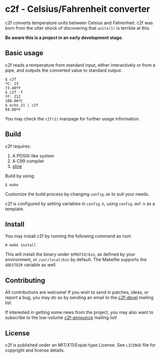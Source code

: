 # c2f - Celsius/Fahrenheit converter

c2f converts temperature units between Celsius and Fahrenheit. c2f was born 
from the utter shock of discovering that ``units(1)`` is terrible at this.

**Be aware this is a project in an early development stage.**

## Basic usage

c2f reads a temperature from standard input, either interactively or from a
pipe, and outputs the converted value to standard output.

```
$ c2f
ºC: 23
73.40ºF
$ c2f -f
ºF: 212
100.00ºC
$ echo 21 | c2f
69.80ºF
```

You may check the ``c2f(1)`` manpage for further usage information. 

## Build

c2f requires:

1. A POSIX-like system
2. A C99 compiler
3. [sline](https://sr.ht/~arivigo/sline)

Build by using:

```
$ make
```

Customize the build process by changing ``config.mk`` to suit your needs.

c2f is configured by setting variables in ``config.h``, using ``config.def.h`` 
as a template.

## Install

You may install c2f by running the following command as root:

```
# make install
```

This will install the binary under ``$PREFIX/bin``, as defined by your 
environment, or ``/usr/local/bin`` by default. The Makefile supports the 
``$DESTDIR`` variable as well.

## Contributing

All contributions are welcome! If you wish to send in patches, ideas, or report
a bug, you may do so by sending an email to the 
[c2f-devel](https://lists.sr.ht/~arivigo/c2f-devel) mailing list.

If interested in getting some news from the project, you may also want to 
subscribe to the low-volume 
[c2f-announce](https://lists.sr.ht/~arivigo/c2f-announce) mailing list!

## License

c2f is published under an MIT/X11/Expat-type License. See ``LICENSE`` file for 
copyright and license details.
